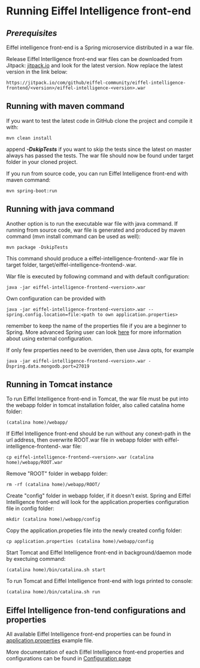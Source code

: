 # Running Eiffel Intelligence front-end

## _Prerequisites_

Eiffel intelligence front-end is a Spring microservice distributed in a war file.

Release Eiffel Interlligence front-end war files can be downloaded from Jitpack:
[jitpack.io](https://jitpack.io/#eiffel-community/eiffel-intelligence-frontend) and look for the
latest version. Now replace the latest version in the link below:

    https://jitpack.io/com/github/eiffel-community/eiffel-intelligence-frontend/<version>/eiffel-intelligence-<version>.war

## Running with maven command

If you want to test the latest code in GitHub clone the project and compile it
with:

    mvn clean install

append **_-DskipTests_** if you want to skip the tests since the latest on
master always has passed the tests. The war file should now be found under
target folder in your cloned project.

If you run from source code, you can run Eiffel Intelligence front-end with maven command:

    mvn spring-boot:run

## Running with java command

Another option is to run the executable war file with java command.
If running from source code, war file is generated and produced by maven command (mvn install command can be used as well):

    mvn package -DskipTests

This command should produce a eiffel-intelligence-frontend-<version>.war file in target folder, target/eiffel-intelligence-frontend-<version>.war.

War file is executed by following command and with default configuration:

    java -jar eiffel-intelligence-frontend-<version>.war

Own configuration can be provided with

    java -jar eiffel-intelligence-frontend-<version>.war --spring.config.location=file:<path to own application.properties>

remember to keep the name of the properties file if you are a beginner to
Spring. More advanced Spring user can look [here](https://docs.spring.io/spring-boot/docs/current/reference/html/boot-features-external-config.html)
for more information about using external configuration.

If only few properties need to be overriden, then use Java opts, for example

    java -jar eiffel-intelligence-frontend-<version>.war -Dspring.data.mongodb.port=27019


## Running in Tomcat instance

To run Eiffel Intelligence front-end in Tomcat, the war file must be put into the webapp folder in tomcat installation folder, also called catalina home folder:

    (catalina home)/webapp/

If Eiffel Intelligence front-end should be run without any conext-path in the url address, then overwrite ROOT.war file in webapp folder with eiffel-intelligence-frontend-<version>.war file:

    cp eiffel-intelligence-frontend-<version>.war (catalina home)/webapp/ROOT.war

Remove "ROOT" folder in webapp folder:

    rm -rf (catalina home)/webapp/ROOT/

Create "config" folder in webapp folder, if it doesn't exist. Spring and Eiffel Intelligence front-end will look for the application.properties configuration file in config folder:

    mkdir (catalina home)/webapp/config

Copy the application.propeties file into the newly created config folder:
    
    cp application.properties (catalina home)/webapp/config

Start Tomcat and Eiffel Intelligence front-end in background/daemon mode by exectuing command:

    (catalina home)/bin/catalina.sh start

To run Tomcat and Eiffel Intelligence front-end with logs printed to console:
    
    (catalina home)/bin/catalina.sh run

## Eiffel Intelligence fron-tend configurations and properties

All available Eiffel Intelligence front-end properties can be found in [application.properties](https://github.com/Ericsson/eiffel-intelligence-frontend/blob/master/src/main/resources/application.properties) example file.

More documentation of each Eiffel Intelligence front-end properties and configurations can be found in [Configuration page](https://github.com/eiffel-community/eiffel-intelligence-frontend/blob/master/wiki/markdown/configuration.md)